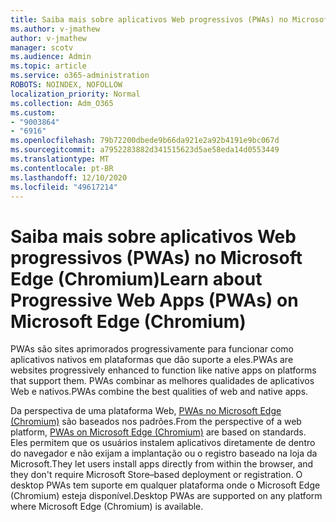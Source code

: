 ```yaml
---
title: Saiba mais sobre aplicativos Web progressivos (PWAs) no Microsoft Edge (Chromium)
ms.author: v-jmathew
author: v-jmathew
manager: scotv
ms.audience: Admin
ms.topic: article
ms.service: o365-administration
ROBOTS: NOINDEX, NOFOLLOW
localization_priority: Normal
ms.collection: Adm_O365
ms.custom:
- "9003864"
- "6916"
ms.openlocfilehash: 79b72200dbede9b66da921e2a92b4191e9bc067d
ms.sourcegitcommit: a7952283882d341515623d5ae58eda14d0553449
ms.translationtype: MT
ms.contentlocale: pt-BR
ms.lasthandoff: 12/10/2020
ms.locfileid: "49617214"
---
```

# <a name="learn-about-progressive-web-apps-pwas-on-microsoft-edge-chromium"></a><span data-ttu-id="1a82c-102">Saiba mais sobre aplicativos Web progressivos (PWAs) no Microsoft Edge (Chromium)</span><span class="sxs-lookup"><span data-stu-id="1a82c-102">Learn about Progressive Web Apps (PWAs) on Microsoft Edge (Chromium)</span></span>

<span data-ttu-id="1a82c-103">PWAs são sites aprimorados progressivamente para funcionar como aplicativos nativos em plataformas que dão suporte a eles.</span><span class="sxs-lookup"><span data-stu-id="1a82c-103">PWAs are websites progressively enhanced to function like native apps on platforms that support them.</span></span> <span data-ttu-id="1a82c-104">PWAs combinar as melhores qualidades de aplicativos Web e nativos.</span><span class="sxs-lookup"><span data-stu-id="1a82c-104">PWAs combine the best qualities of web and native apps.</span></span>

<span data-ttu-id="1a82c-105">Da perspectiva de uma plataforma Web, [PWAs no Microsoft Edge (Chromium)](https://go.microsoft.com/fwlink/?linkid=2135193) são baseados nos padrões.</span><span class="sxs-lookup"><span data-stu-id="1a82c-105">From the perspective of a web platform, [PWAs on Microsoft Edge (Chromium)](https://go.microsoft.com/fwlink/?linkid=2135193) are based on standards.</span></span> <span data-ttu-id="1a82c-106">Eles permitem que os usuários instalem aplicativos diretamente de dentro do navegador e não exijam a implantação ou o registro baseado na loja da Microsoft.</span><span class="sxs-lookup"><span data-stu-id="1a82c-106">They let users install apps directly from within the browser, and they don't require Microsoft Store–based deployment or registration.</span></span> <span data-ttu-id="1a82c-107">O desktop PWAs tem suporte em qualquer plataforma onde o Microsoft Edge (Chromium) esteja disponível.</span><span class="sxs-lookup"><span data-stu-id="1a82c-107">Desktop PWAs are supported on any platform where Microsoft Edge (Chromium) is available.</span></span>
